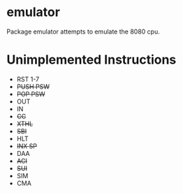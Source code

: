 # emulator

Package emulator attempts to emulate the 8080 cpu.

# Unimplemented Instructions
* RST 1-7
* ~~PUSH PSW~~
* ~~POP PSW~~
* OUT
* IN
* ~~CC~~
* ~~XTHL~~
* ~~SBI~~
* HLT
* ~~INX SP~~
* DAA
* ~~ACI~~
* ~~SUI~~
* SIM
* CMA